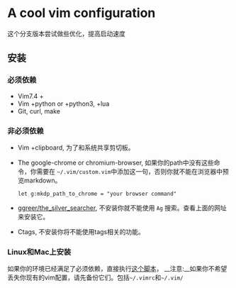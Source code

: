 # A cool vim configuration

这个分支版本尝试做些优化，提高启动速度

## 安装

### 必须依赖

-   Vim7.4 +
-   Vim +python or +python3, +lua
-   Git, curl, make

### 非必须依赖

-   Vim +clipboard, 为了和系统共享剪切板。

-   The google-chrome or chromium-browser, 如果你的path中没有这些命令，你需要在
    `~/.vim/custom.vim`中添加这一句，否则你就不能在浏览器中预览markdown。

        let g:mkdp_path_to_chrome = "your browser command"

-   [ggreer/the_silver_searcher](https://github.com/ggreer/the_silver_searcher),
    不安装你就不能使用 `Ag` 搜索。查看上面的网址来安装它。

-   Ctags, 不安装你将不能使用tags相关的功能。

### Linux和Mac上安装

如果你的环境已经满足了必须依赖，直接执行[这个脚本](https://github.com/Linfee/supervim/blob/master/bin/install.sh)，
__注意:__如果你不希望丢失你现有的vim配置，请先备份它们。包括`~/.vimrc`和`~/.vim/`

